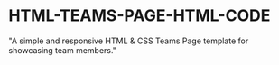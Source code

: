 # HTML-TEAMS-PAGE-HTML-CODE
"A simple and responsive HTML &amp; CSS Teams Page template for showcasing team members."
